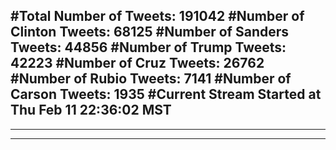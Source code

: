 #Total Number of Tweets: 191042 
#Number of Clinton Tweets: 68125
#Number of Sanders Tweets: 44856
#Number of Trump Tweets: 42223
#Number of Cruz Tweets: 26762
#Number of Rubio Tweets: 7141
#Number of Carson Tweets: 1935
#Current Stream Started at Thu Feb 11 22:36:02 MST
---
---
---
